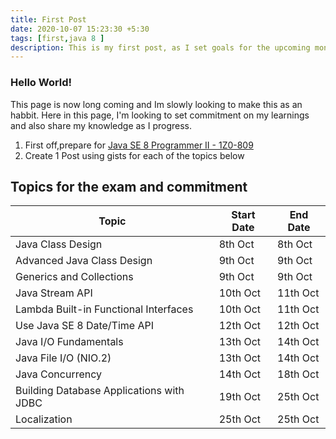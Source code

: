 ```yaml
---
title: First Post
date: 2020-10-07 15:23:30 +5:30
tags: [first,java 8 ]
description: This is my first post, as I set goals for the upcoming month.
---
```

### Hello World!
This page is now long coming and Im slowly looking to make this as an habbit. 
Here in this page, I'm looking to set commitment on my learnings and also share my knowledge as I progress.

1. First off,prepare for [Java SE 8 Programmer II - 1Z0-809](https://education.oracle.com/java-se-8-programmer-ii/pexam_1Z0-809)
2. Create 1 Post using gists for each of the topics  below

## Topics for the exam and commitment


Topic | Start Date | End Date 
------|------------|----------
  Java Class Design | 8th Oct | 8th Oct
  Advanced Java Class Design | 9th Oct | 9th Oct
  Generics and Collections | 9th Oct | 9th Oct
  Java Stream API | 10th Oct | 11th Oct
  Lambda Built-in Functional Interfaces | 10th Oct | 11th Oct
  Use Java SE 8 Date/Time API | 12th Oct | 12th Oct
  Java I/O Fundamentals | 13th Oct | 14th Oct
  Java File I/O (NIO.2) | 13th Oct | 14th Oct
  Java Concurrency |14th Oct | 18th Oct
  Building Database Applications with JDBC| 19th Oct |25th Oct
  Localization | 25th Oct | 25th Oct









